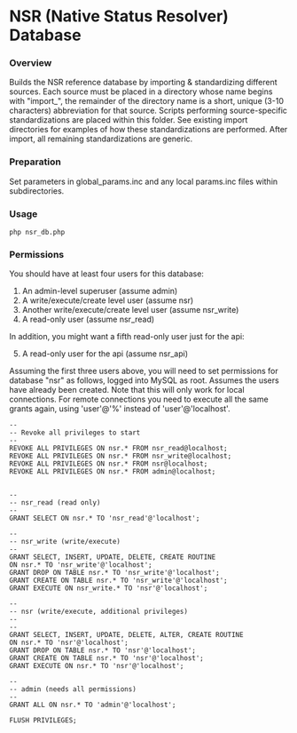 # NSR (Native Status Resolver) Database

### Overview

Builds the NSR reference database by importing & standardizing different sources. Each source must be placed in a directory whose name begins with "import_", the remainder of the directory name is a short, unique (3-10 characters) abbreviation for that source. Scripts performing source-specific standardizations are placed within this folder. See existing import directories for examples of how these standardizations are performed. After import, all remaining standardizations are generic.

### Preparation

Set parameters in global_params.inc and any local params.inc files within 
subdirectories.

### Usage

```
php nsr_db.php
```

### Permissions

You should have at least four users for this database: 

1. An admin-level superuser (assume admin)
2. A write/execute/create level user (assume nsr)
3. Another write/execute/create level user (assume nsr_write)
4. A read-only user (assume nsr_read)

 In addition, you might want a fifth read-only user just for the api:

5. A read-only user for the api (assume nsr_api)

Assuming the first three users above, you will need to set permissions for database "nsr" as follows, logged into MySQL as root. Assumes the users have already been created. Note that this will only work for local connections. For remote connections you need to execute all the same grants again, using 'user'@'%' instead of 'user'@'localhost'.

```
--
-- Revoke all privileges to start
--
REVOKE ALL PRIVILEGES ON nsr.* FROM nsr_read@localhost;
REVOKE ALL PRIVILEGES ON nsr.* FROM nsr_write@localhost;
REVOKE ALL PRIVILEGES ON nsr.* FROM nsr@localhost;
REVOKE ALL PRIVILEGES ON nsr.* FROM admin@localhost;


--
-- nsr_read (read only)
--
GRANT SELECT ON nsr.* TO 'nsr_read'@'localhost';

--
-- nsr_write (write/execute)
-- 
GRANT SELECT, INSERT, UPDATE, DELETE, CREATE ROUTINE  
ON nsr.* TO 'nsr_write'@'localhost';
GRANT DROP ON TABLE nsr.* TO 'nsr_write'@'localhost';
GRANT CREATE ON TABLE nsr.* TO 'nsr_write'@'localhost';
GRANT EXECUTE ON nsr_write.* TO 'nsr'@'localhost';

--
-- nsr (write/execute, additional privileges)
-- 
-- 
GRANT SELECT, INSERT, UPDATE, DELETE, ALTER, CREATE ROUTINE 
ON nsr.* TO 'nsr'@'localhost';
GRANT DROP ON TABLE nsr.* TO 'nsr'@'localhost';
GRANT CREATE ON TABLE nsr.* TO 'nsr'@'localhost';
GRANT EXECUTE ON nsr.* TO 'nsr'@'localhost';

--
-- admin (needs all permissions)
-- 
GRANT ALL ON nsr.* TO 'admin'@'localhost';

FLUSH PRIVILEGES;
